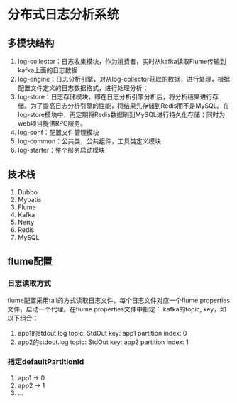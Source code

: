 # 分布式日志分析系统

## 多模块结构
1. log-collector：日志收集模块，作为消费者，实时从kafka读取Flume传输到kafka上面的日志数据
2. log-engine：日志分析引擎，对从log-collector获取的数据，进行处理，根据配置文件定义的日志数据格式，进行处理分析；
3. log-store：日志存储模块，即在日志分析引擎分析后，将分析结果进行存储。为了提高日志分析引擎的性能，将结果先存储到Redis而不是MySQL。在log-store模块中，再定期将Redis数据刷到MySQL进行持久化存储；同时为web项目提供RPC服务。
4. log-conf：配置文件管理模块
5. log-common：公共类，公共组件，工具类定义模块
6. log-starter：整个服务启动模块

## 技术栈
1. Dubbo
2. Mybatis
3. Flume
4. Kafka
5. Netty
6. Redis
7. MySQL

## flume配置
### 日志读取方式
flume配置采用tail的方式读取日志文件，每个日志文件对应一个flume.properties文件，启动一个代理。在flume.properties文件中指定：
kafka的topic, key，如以下组合：
1. app1的stdout.log
topic: StdOut
key: app1
partition index: 0
2. app2的stdout.log
topic: StdOut
key: app2
partition index: 1

### 指定defaultPartitionId
1. app1 -> 0
2. app2 -> 1
3. ...


